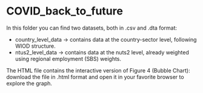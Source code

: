 # COVID_back_to_future

In this folder you can find two datasets, both in .csv and .dta format:

- country_level_data -> contains data at the country-sector level, following WIOD structure.
- ntus2_level_data -> contains data at the nuts2 level, already weighted using regional employment (SBS) weights.

The HTML file contains the interactive version of Figure 4 (Bubble Chart): download the file in .html format and open it in your favorite browser to explore the graph.
